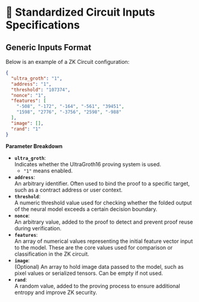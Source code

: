 # 📃 Standardized Circuit Inputs Specifications

## Generic Inputs Format

Below is an example of a ZK Circuit configuration:

```json
{
  "ultra_groth": "1",
  "address": "1",
  "threshold": "107374",
  "nonce": "1",
  "features": [
    "-508", "-172", "-164", "-561", "39451",
    "1598", "2776", "-3756", "2598", "-988"
  ],
  "image": [],
  "rand": "1"
}
```

**Parameter Breakdown**

* **`ultra_groth`**:\
  Indicates whether the UltraGroth16 proving system is used.
  * `"1"` means enabled.
* **`address`**:\
  An arbitrary identifier. Often used to bind the proof to a specific target, such as a contract address or user context.
* **`threshold`**:\
  A numeric threshold value used for checking whether the folded output of the neural model exceeds a certain decision boundary.
* **`nonce`**:\
  An arbitrary value, added to the proof to detect and prevent proof reuse during verification.
* **`features`**:\
  An array of numerical values representing the initial feature vector input to the model. These are the core values used for comparison or classification in the ZK circuit.
* **`image`**:\
  (Optional) An array to hold image data passed to the model, such as pixel values or serialized tensors. Can be empty if not used.
* **`rand`**:\
  A random value, added to the proving process to ensure additional entropy and improve ZK security.
